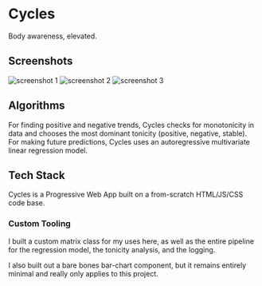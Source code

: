 # Cycles
Body awareness, elevated.
## Screenshots
![screenshot 1](https://i.imgur.com/AXHhjtP.png)
![screenshot 2](https://i.imgur.com/XxXI7qm.png)
![screenshot 3](https://i.imgur.com/lQQNRVj.png)
## Algorithms
For finding positive and negative trends, Cycles checks for monotonicity in data and chooses the most dominant tonicity (positive, negative, stable).  
For making future predictions, Cycles uses an autoregressive multivariate linear regression model.  
## Tech Stack
Cycles is a Progressive Web App built on a from-scratch HTML/JS/CSS code base.  
### Custom Tooling
I built a custom matrix class for my uses here, as well as the entire pipeline for the regression model, the tonicity analysis, and the logging.

I also built out a bare bones bar-chart component, but it remains entirely minimal and really only applies to this project.